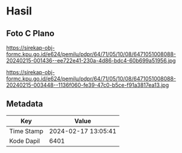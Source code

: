 # Hasil

## Foto C Plano

https://sirekap-obj-formc.kpu.go.id/e624/pemilu/pdpr/64/71/05/10/08/6471051008088-20240215-001436--ee722e41-230a-4d86-bdc4-60b699a51956.jpg

https://sirekap-obj-formc.kpu.go.id/e624/pemilu/pdpr/64/71/05/10/08/6471051008088-20240215-003448--1136f060-fe39-47c0-b5ce-f91a3817ea13.jpg


## Metadata

| Key        | Value               |
| ---------- | ------------------- |
| Time Stamp | 2024-02-17 13:05:41 |
| Kode Dapil | 6401                |



